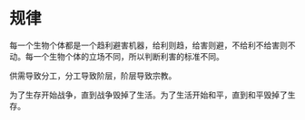 # 规律

每一个生物个体都是一个趋利避害机器，给利则趋，给害则避，不给利不给害则不动。每一个生物个体的立场不同，所以判断利害的标准不同。

供需导致分工，分工导致阶层，阶层导致宗教。

为了生存开始战争，直到战争毁掉了生活。为了生活开始和平，直到和平毁掉了生存。
